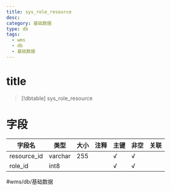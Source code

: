 ```yaml
---
title: sys_role_resource
desc: 
category: 基础数据
type: db
tags:
  - wms
  - db
  - 基础数据
---
```


# title
>[!dbtable] sys_role_resource
> 

# 字段
| 字段名 | 类型 | 大小 | 注释 | 主键 | 非空 | 关联 |
| --- | --- | --- | --- | --- | --- | --- |
| resource_id | varchar | 255 |  | √ | √ |  |
| role_id | int8 |  |  | √ | √ |  |
#wms/db/基础数据
